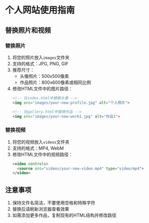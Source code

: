 # 个人网站使用指南

## 替换照片和视频

### 替换照片
1. 将您的照片放入`images`文件夹
2. 支持的格式：JPG, PNG, GIF
3. 推荐尺寸：
   - 头像照片：500x500像素
   - 作品照片：800x600像素或相同比例
4. 修改HTML文件中的图片路径：
   ```html
   <!-- 在index.html中替换头像 -->
   <img src="images/your-new-profile.jpg" alt="个人照片">
   
   <!-- 在gallery.html中替换作品 -->
   <img src="images/your-new-work1.jpg" alt="作品1">
   ```

### 替换视频
1. 将您的视频放入`videos`文件夹
2. 支持的格式：MP4, WebM
3. 修改HTML文件中的视频路径：
   ```html
   <video controls>
     <source src="videos/your-new-video.mp4" type="video/mp4">
   </video>
   ```

## 注意事项
1. 保持文件名简洁，不要使用空格和特殊字符
2. 替换后请刷新浏览器查看效果
3. 如需添加更多作品，复制现有的HTML结构并修改路径